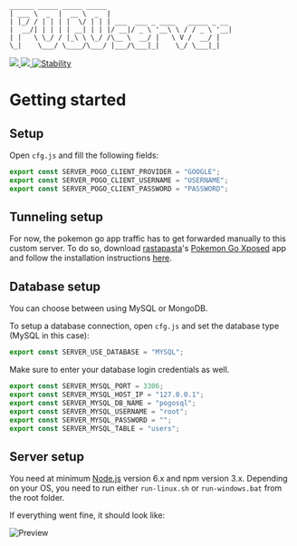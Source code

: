 ````
______ _____ _____ _____                               
| ___ \  _  |  __ \  _  |                              
| |_/ / | | | |  \/ | | | ___  ___ _ ____   _____ _ __ 
|  __/| | | | | __| | | |/ __|/ _ \ '__\ \ / / _ \ '__|
| |   \ \_/ / |_\ \ \_/ /\__ \  __/ |   \ V /  __/ |   
\_|    \___/ \____/\___/ |___/\___|_|    \_/ \___|_|   
````

<a href="#">
  <img src="https://img.shields.io/badge/Pokemon%20GO-0.33.0-blue.svg?style=flat-square" />
</a>
<a href="https://discord.gg/gu8ZUJp">
  <img src="https://img.shields.io/badge/Discord-Join%20Chat%20%E2%86%92-738bd7.svg?style=flat-square" />
</a>
<a href="https://nodejs.org/api/documentation.html#documentation_stability_index">
  <img src="https://img.shields.io/badge/stability-experimental-orange.svg?style=flat-square" alt="Stability" />
</a>

# Getting started

## Setup

Open ``cfg.js`` and fill the following fields:

````js
export const SERVER_POGO_CLIENT_PROVIDER = "GOOGLE";
export const SERVER_POGO_CLIENT_USERNAME = "USERNAME";
export const SERVER_POGO_CLIENT_PASSWORD = "PASSWORD";
````

## Tunneling setup
For now, the pokemon go app traffic has to get forwarded manually to this custom server. To do so, download [rastapasta](https://github.com/rastapasta)'s [Pokemon Go Xposed](https://github.com/rastapasta/pokemon-go-xposed/releases) app and follow the installation instructions [here](https://github.com/rastapasta/pokemon-go-xposed#how-to-use-it).

## Database setup

You can choose between using MySQL or MongoDB.

To setup a database connection, open ``cfg.js`` and set the database type (MySQL in this case):

````js
export const SERVER_USE_DATABASE = "MYSQL";
````

Make sure to enter your database login credentials as well.

````js
export const SERVER_MYSQL_PORT = 3306;
export const SERVER_MYSQL_HOST_IP = "127.0.0.1";
export const SERVER_MYSQL_DB_NAME = "pogosql";
export const SERVER_MYSQL_USERNAME = "root";
export const SERVER_MYSQL_PASSWORD = "";
export const SERVER_MYSQL_TABLE = "users";
````

## Server setup

You need at minimum [Node.js](https://nodejs.org/en/) version 6.x and npm version 3.x.
Depending on your OS, you need to run either ``run-linux.sh`` or ``run-windows.bat`` from the root folder.

If everything went fine, it should look like:

![Preview](http://image.prntscr.com/image/6ce92058147b4067b8027c42258a198c.png "")
